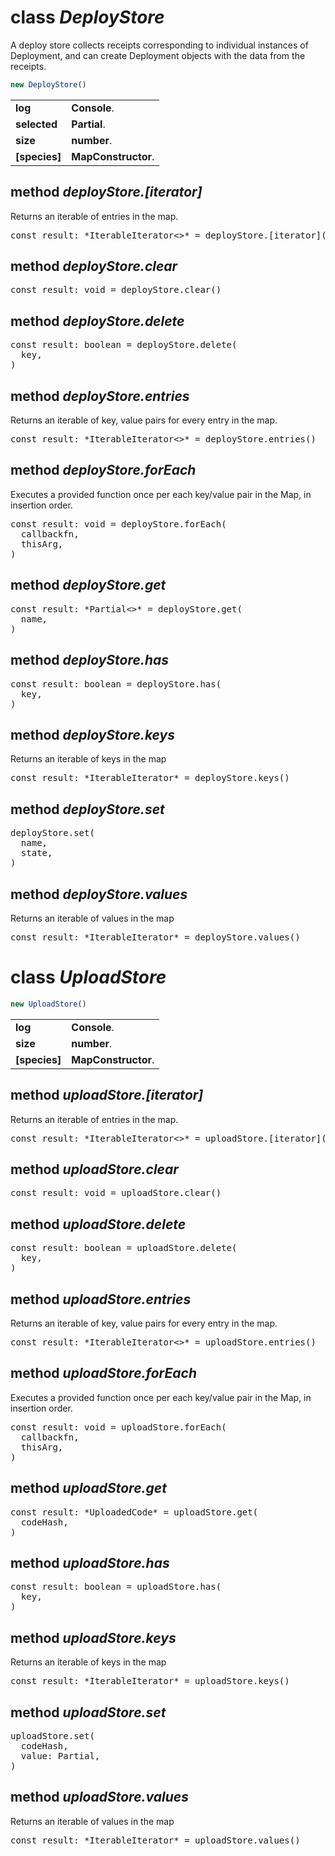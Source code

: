 <!-- @hackbg/docs: begin -->

# class *DeployStore*
A deploy store collects receipts corresponding to individual instances of Deployment,
and can create Deployment objects with the data from the receipts.

```typescript
new DeployStore()
```

<table><tbody>
<tr><td valign="top">
<strong>log</strong></td>
<td><strong>Console</strong>. </td></tr>
<tr><td valign="top">
<strong>selected</strong></td>
<td><strong>Partial</strong>. </td></tr>
<tr><td valign="top">
<strong>size</strong></td>
<td><strong>number</strong>. </td></tr>
<tr><td valign="top">
<strong>[species]</strong></td>
<td><strong>MapConstructor</strong>. </td></tr></tbody></table>

## method *deployStore.[iterator]*
Returns an iterable of entries in the map.
<pre>
const result: *IterableIterator<>* = deployStore.[iterator]()
</pre>

## method *deployStore.clear*
<pre>
const result: void = deployStore.clear()
</pre>

## method *deployStore.delete*

<pre>
const result: boolean = deployStore.delete(
  key,
)
</pre>

## method *deployStore.entries*
Returns an iterable of key, value pairs for every entry in the map.
<pre>
const result: *IterableIterator<>* = deployStore.entries()
</pre>

## method *deployStore.forEach*
Executes a provided function once per each key/value pair in the Map, in insertion order.
<pre>
const result: void = deployStore.forEach(
  callbackfn,
  thisArg,
)
</pre>

## method *deployStore.get*
<pre>
const result: *Partial<>* = deployStore.get(
  name,
)
</pre>

## method *deployStore.has*

<pre>
const result: boolean = deployStore.has(
  key,
)
</pre>

## method *deployStore.keys*
Returns an iterable of keys in the map
<pre>
const result: *IterableIterator<string>* = deployStore.keys()
</pre>

## method *deployStore.set*
<pre>
deployStore.set(
  name,
  state,
)
</pre>

## method *deployStore.values*
Returns an iterable of values in the map
<pre>
const result: *IterableIterator<Partial>* = deployStore.values()
</pre>

# class *UploadStore*
```typescript
new UploadStore()
```

<table><tbody>
<tr><td valign="top">
<strong>log</strong></td>
<td><strong>Console</strong>. </td></tr>
<tr><td valign="top">
<strong>size</strong></td>
<td><strong>number</strong>. </td></tr>
<tr><td valign="top">
<strong>[species]</strong></td>
<td><strong>MapConstructor</strong>. </td></tr></tbody></table>

## method *uploadStore.[iterator]*
Returns an iterable of entries in the map.
<pre>
const result: *IterableIterator<>* = uploadStore.[iterator]()
</pre>

## method *uploadStore.clear*
<pre>
const result: void = uploadStore.clear()
</pre>

## method *uploadStore.delete*

<pre>
const result: boolean = uploadStore.delete(
  key,
)
</pre>

## method *uploadStore.entries*
Returns an iterable of key, value pairs for every entry in the map.
<pre>
const result: *IterableIterator<>* = uploadStore.entries()
</pre>

## method *uploadStore.forEach*
Executes a provided function once per each key/value pair in the Map, in insertion order.
<pre>
const result: void = uploadStore.forEach(
  callbackfn,
  thisArg,
)
</pre>

## method *uploadStore.get*
<pre>
const result: *UploadedCode* = uploadStore.get(
  codeHash,
)
</pre>

## method *uploadStore.has*

<pre>
const result: boolean = uploadStore.has(
  key,
)
</pre>

## method *uploadStore.keys*
Returns an iterable of keys in the map
<pre>
const result: *IterableIterator<string>* = uploadStore.keys()
</pre>

## method *uploadStore.set*
<pre>
uploadStore.set(
  codeHash,
  value: Partial<UploadedCode>,
)
</pre>

## method *uploadStore.values*
Returns an iterable of values in the map
<pre>
const result: *IterableIterator<UploadedCode>* = uploadStore.values()
</pre>
<!-- @hackbg/docs: end -->